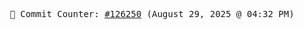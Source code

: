 <p align="center">
    <samp>
        📮 Commit Counter: <a href="https://github.com/Javascript-void0/Javascript-void0/commits/main">#126250</a> (August 29, 2025 @ 04:32 PM)
    </samp>
</p>